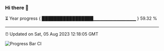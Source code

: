 ### Hi there 👋

⏳ Year progress { █████████████████▁▁▁▁▁▁▁▁▁▁▁▁▁ } 59.32 %

---

⏰ Updated on Sat, 05 Aug 2023 12:18:05 GMT

![Progress Bar CI](https://github.com/liununu/liununu/workflows/Progress%20Bar%20CI/badge.svg)
